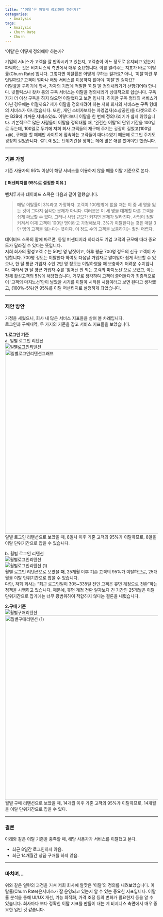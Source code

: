 ```yaml
---
title: "‘이탈’은 어떻게 정의해야 하는가?"
categories:
  - Analysis
tags:
  - Analysis
  - Churn Rate
  - Churn
---
```

    
           
‘이탈’은 어떻게 정의해야 하는가?                   
                   
기업의 서비스가 고객을 잘 만족시키고 있는지, 고객층이 어느 정도로 유지되고 있는지 파악하는 것은 비지니스적 측면에서 매우 중요합니다. 이를 알려주는 지표가 바로 ‘이탈률(Churn Rate)’입니다. 그렇다면 이탈률은 어떻게 구하는 걸까요? 아니, ‘이탈’이란 무엇일까요? 고객이 얼마나 해당 서비스를 이용하지 않아야 ‘이탈'인 걸까요?                    
이탈률을 구하기에 앞서, 각자의 기업에 적절한 ‘이탈’을 정의내리기가 선행되어야 합니다. 넷플릭스나 왓챠 등의 구독 서비스는 이탈을 정의내리기 상대적으로 쉽습니다. 구독자가 더 이상 구독을 하지 않으면 이탈했다고 보면 됩니다. 하지만 구독 형태의 서비스가 아닌 경우에는 어떨까요? 제가 이탈을 정의내려야 하는 저희 회사의 서비스는 구독 형태의 서비스가 아니었습니다. 또한, 개인 소비자보다는 자영업자(소상공인)를 타겟으로 하는 B2B에 가까운 서비스였죠. 이렇다보니 이탈을 한 번에 정의내리기가 쉽지 않았습니다. 기본적으로 많은 사람들이 이탈을 정의내릴 때, ‘완전한 이탈’의 단위 기간을 100일로 두는데, 100일로 두기에 저희 회사 고객들의 재구매 주기는 굉장히 길었고(100일+@), 구매를 할 때에만 사이트에 접속하는 고객들이 대다수였기 때문에 로그인 주기도 굉장히 길었습니다. 설득력 있는 단위기간을 정하는 데에 많은 애를 썼어야만 했습니다.                
                            
                    
------             
                       
### 기본 가정             
기존 사용자의 95% 이상이 해당 서비스를 이용하지 않을 때를 이탈 기준으로 본다.             
                    
#### [ 퍼센티지를 95%로 설정한 이유 ]
벤처투자자 데이비드 스콕은 다음과 같이 말했습니다.             
> 매달 이탈률이 3%라고 가정하자. 고객이 100명밖에 없을 때는 이 중 세 명을 잃는 것이 그다지 심각한 문제가 아니다. 여러분은 이 세 명을 대체할 다른 고객을 쉽게 확보할 수 있다. 그러나 사업 규모가 커지면 문제가 달라진다. 사업이 정말 커져서 이제 고객이 100만 명이라고 가정해보자. 3%가 이탈한다는 것은 매달 3만 명의 고객을 잃는다는 뜻이다. 이 정도 수의 고객을 보충하기는 훨씬 어렵다.           
             
데이비드 스콕의 말에 따르면, 동일 퍼센티지라 하더라도 기업 고객의 규모에 따라 중요도가 달라질 수 있다는 뜻입니다.            
저희 회사의 활성고객 수는 50만 명 남짓이고, 하루 평균 700명 정도의 신규 고객이 가입합니다. 700명 정도는 이탈한다 하여도 다음날 가입자로 말미암아 쉽게 확보할 수 있으나, 한 달 평균 가입자 수인 2만 명 정도는 이탈하였을 때 보충하기 어려운 수치입니다. 따라서 한 달 평균 가입자 수를 '잃어선 안 되는 고객의 마지노선’으로 보았고, 이는 전체 활성고객의 5%에 해당했습니다. 거꾸로 생각하여 고객이 줄어들다가 최종적으로 이 ‘고객의 마지노선’만이 남았을 시기를 이탈이 시작된 시점이라고 보면 된다고 생각했고, (100%-5%)인 95%를 이탈 퍼센티지로 설정하게 되었습니다.          
               
------            
                  
### 제안 방안
가정을 세웠으니, 회사 내 많은 서비스 지표들을 살펴 볼 차례입니다.          
로그인과 구매내역, 두 가지의 기준을 잡고 서비스 지표들을 보았습니다.           
                 
__1.로그인 기준__       
a. 일별 로그인 리텐션            
![일별로그인리텐션](https://user-images.githubusercontent.com/104043279/173718677-30c12df3-80f0-4492-99a1-dde435ae45f3.png)        
<img width="605" alt="일별로그인리텐션그래프" src="https://user-images.githubusercontent.com/104043279/173719377-a3c685ef-05d5-4821-a5a7-f6bfeba631aa.png">        
일별 로그인 리텐션으로 보았을 때, 8일차 이후 기존 고객의 95%가 이탈하므로, 8일을 이탈 단위기간으로 잡을 수 있습니다.         
             
b. 월별 로그인 리텐션           
![월별로그인리텐션](https://user-images.githubusercontent.com/104043279/173719451-66db0e81-765a-413d-9898-411c9400c56a.png)       
![월별로그인리텐션 (1)](https://user-images.githubusercontent.com/104043279/173719455-8ed60c6d-d44e-4557-8793-808cd249675c.png)         
월별 로그인 리텐션으로 보았을 때, 25개월 이후 기존 고객의 95%가 이탈하므로, 25개월을 이탈 단위기간으로 잡을 수 있습니다.        
다만, 저희 회사는 “최근 로그인일이 305~335일 전인 고객은 휴면 계정으로 전환”하는 정책을 시행하고 있습니다. 때문에, 휴면 계정 전환 일자보다 긴 기간인 25개월은 이탈 단위기간으로 잡기에는 너무 광범위하여 적합하지 않다는 결론을 내렸습니다.         
           
__2.구매 기준__             
![월별구매리텐션](https://user-images.githubusercontent.com/104043279/173719520-377ef29a-84e8-470c-88b9-9f4795ba8959.png)      
<img width="606" alt="월별구매리텐션 (1)" src="https://user-images.githubusercontent.com/104043279/173719532-769f1c18-2108-4f35-bc23-93a9e54d7472.png">        
월별 구매 리텐션으로 보았을 때, 14개월 이후 기존 고객의 95%가 이탈하므로, 14개월을 이탈 단위기간으로 잡을 수 있다.        
            
--------           
           
### 결론
아래와 같은 이탈 기준을 충족할 때, 해당 사용자가 서비스를 이탈했고 본다.       
* 최근 8일간 로그인하지 않음.       
* 최근 14개월간 상품 구매를 하지 않음.       
            
----------        
                
### 마치며...
위와 같은 일련의 과정을 거쳐 저희 회사에 알맞은 ‘이탈’의 정의를 내려보았습니다. 이탈률(Churn Rate)은서비스가 잘 운영되고 있는지 알 수 있는 중요한 지표입니다. 이탈률 분석을 통해 UI/UX 개선, 기능 최적화, 가격 조정 등의 변화가 필요한지 등을 알 수 있습니다. 회사마다 보다 정확한 이탈 지표를 만들어 내는 게 비지니스 측면에서 매우 중요한 일인 것 같습니다.